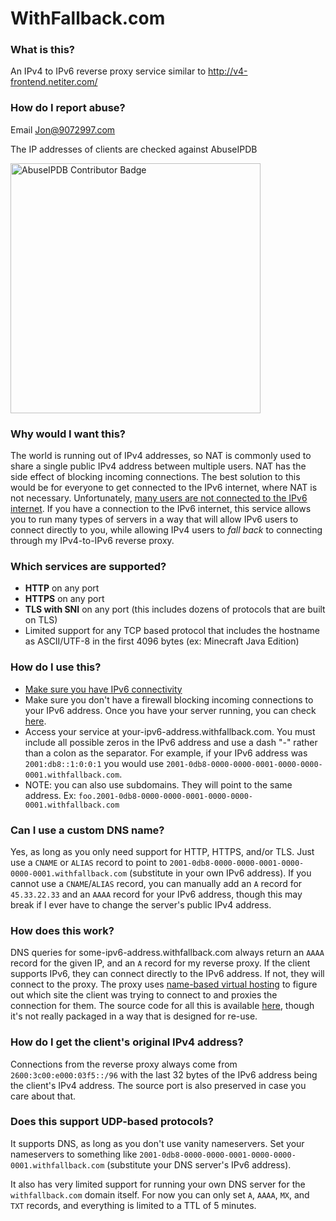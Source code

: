 # WithFallback.com

### **What is this?**
An IPv4 to IPv6 reverse proxy service similar to http://v4-frontend.netiter.com/

### **How do I report abuse?**
Email Jon@9072997.com

The IP addresses of clients are checked against AbuseIPDB

<a href="https://www.abuseipdb.com/user/74550"
   title="AbuseIPDB is an IP address blacklist for webmasters and sysadmins to report IP addresses engaging in abusive behavior on their networks">
<img src="https://www.abuseipdb.com/contributor/74550.svg" alt="AbuseIPDB Contributor Badge" style="width: 400px;">
</a>

### **Why would I want this?**
The world is running out of IPv4 addresses, so NAT is commonly used to share a single public IPv4 address between multiple users. NAT has the side effect of blocking incoming connections. The best solution to this would be for everyone to get connected to the IPv6 internet, where NAT is not necessary. Unfortunately, [many users are not connected to the IPv6 internet](https://www.google.com/intl/en/ipv6/statistics.html). If you have a connection to the IPv6 internet, this service allows you to run many types of servers in a way that will allow IPv6 users to connect directly to you, while allowing IPv4 users to *fall back* to connecting through my IPv4-to-IPv6 reverse proxy.

### **Which services are supported?**
* **HTTP** on any port
* **HTTPS** on any port
* **TLS with SNI** on any port (this includes dozens of protocols that are built on TLS)
* Limited support for any TCP based protocol that includes the hostname as ASCII/UTF-8 in the first 4096 bytes (ex: Minecraft Java Edition)

### **How do I use this?**
* [Make sure you have IPv6 connectivity](https://ipv6-test.com/)
* Make sure you don't have a firewall blocking incoming connections to your IPv6 address. Once you have your server running, you can check [here](http://www.ipv6scanner.com/cgi-bin/main.py).
* Access your service at your-ipv6-address.withfallback.com. You must include all possible zeros in the IPv6 address and use a dash "-" rather than a colon as the separator. For example, if your IPv6 address was `2001:db8::1:0:0:1` you would use `2001-0db8-0000-0000-0001-0000-0000-0001.withfallback.com`.
* NOTE: you can also use subdomains. They will point to the same address. Ex: `foo.2001-0db8-0000-0000-0001-0000-0000-0001.withfallback.com`

### **Can I use a custom DNS name?**
Yes, as long as you only need support for HTTP, HTTPS, and/or TLS. Just use a `CNAME` or `ALIAS` record to point to `2001-0db8-0000-0000-0001-0000-0000-0001.withfallback.com` (substitute in your own IPv6 address). If you cannot use a `CNAME`/`ALIAS` record, you can manually add an `A` record for `45.33.22.33` and an `AAAA` record for your IPv6 address, though this may break if I ever have to change the server's public IPv4 address.

### **How does this work?**
DNS queries for some-ipv6-address.withfallback.com always return an `AAAA` record for the given IP, and an `A` record for my reverse proxy. If the client supports IPv6, they can connect directly to the IPv6 address. If not, they will connect to the proxy. The proxy uses [name-based virtual hosting](https://en.wikipedia.org/wiki/Virtual_hosting#Name-based) to figure out which site the client was trying to connect to and proxies the connection for them. The source code for all this is available [here](https://github.com/9072997/uvhost), though it's not really packaged in a way that is designed for re-use.

### **How do I get the client's original IPv4 address?**
Connections from the reverse proxy always come from `2600:3c00:e000:03f5::/96` with the last 32 bytes of the IPv6 address being the client's IPv4 address. The source port is also preserved in case you care about that.

### **Does this support UDP-based protocols?**
It supports DNS, as long as you don't use vanity nameservers. Set your nameservers to something like `2001-0db8-0000-0000-0001-0000-0000-0001.withfallback.com` (substitute your DNS server's IPv6 address).

It also has very limited support for running your own DNS server for the `withfallback.com` domain itself. For now you can only set `A`, `AAAA`, `MX`, and `TXT` records, and everything is limited to a TTL of 5 minutes.
